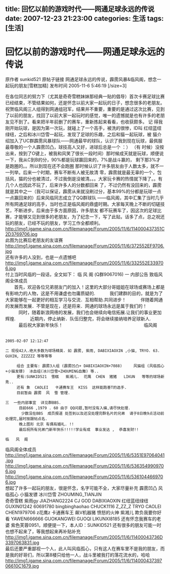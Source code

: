 title: 回忆以前的游戏时代——网通足球永远的传说
date: 2007-12-23 21:23:00
categories:  生活
tags: [生活]
---

# 回忆以前的游戏时代——网通足球永远的传说
原作者 sunkid521 
原帖子链接 网通足球永远的传说，霹雳风暴&临风阁，想念一起玩的朋友[雪糕加精] 
发布时间 2005-11-6 5:46:19 [/size=3] 
 
在各位同志的努力下（尤其是奇奇雪糕妹妹那经典一贴的倡导）首次卡赛足球比赛已经结束，不管结果如何，还是怀念以前大家一起玩的日子，想念很多的老朋友。 
祝贺临风阁三人组得到网通组冠军，结果并不重要，重要的是通过这次比赛，见到了以前的朋友，找回了以前大家一起玩时的感觉，唯一的遗憾就是也有许多的老朋友见不到了。看来把半年前删了的赛车，重新拣起来看看，也收获颇多。 
记 得我刚开始玩球，是因为第一次玩，就碰上了一个高手，被洗的很惨，ID叫 红纽蓝纽绿纽，之后和冰川岱雪一起玩，发现了足球的乐趣，之后和猫一起玩球，被 猫介绍加入了UC群霹雳风暴球队——网通最早的球队，认识了我到现在玩球，最佩服最尊敬的一个人霹雳凹凸，球技高人又好，进球后总是一个 ：）   （有 时候）没按出来，按到了O键上，被我和风笑了很长一段时间）那时候成天就是玩球，顺便说一下，我从C到B的分，90%都是玩球赢回来的，7%是战斗赢的， 剩下那3%才是跑圈的。。所以到现在还不会跑圈 
那时候认识了许多朋友由于人数太多，就不一一列举。后来一个时期，赛车不断有人被无故清 零，霹雳就是最无辜的一个，包括风，猫的分也被清过，不过我倒是没被清。。。大家玩卡赛的热情就下降了。。有几个人也因此不玩了，后来许多人的分数都回来 了，不过仍然有没回来的，霹雳就是其中之一（我可以保证，霹雳从来就没刷过分，基本99%的分都是玩球一点一点赢回来的）后来风临同志成立了QQ群球队 ——临风阁，其中汇集了当时几乎所有网通足球的高手，当时也正是临风阁的鼎盛时期。大家每天晚上不断的切磋技艺，不断进步。后来由于多方面原因，许多朋友 都不玩赛车了，因这次的足球比赛，才能够又见到很多的老朋友，为了纪念一下，写了此贴，话多了点，总之祝还玩的朋友，已经不玩的朋友，学习工作全都顺利。   
http://img1.igame.sina.com.cn/filemanage/Forum/2005/11/6/114000437351C2D3769706.jpg  
此图为比赛后老朋友的友谊赛  
http://img1.igame.sina.com.cn/filemanage/Forum/2005/11/6/372552EF9706.jpg  
还有许多的人没到，也是一点遗憾吧  
http://img1.igame.sina.com.cn/filemanage/Forum/2005/11/6/332552E339706.jpg  
付上当时风临的一段话，全文如下： 
  临 风 阁 (Q群9067016) 
   一  内部公告 
     致临风阁全体成员   
　　首先，欢迎各位兄弟朋友门的加入！这里的大部分哥姐姐在球场或赛场上都是有影响力的人物，这是不用谦虚也勿庸质疑的. 
　　　我们建群的目的，就是为了大家能够在一起更好的相互学习与交流．互相帮助.共同进步！ 
　　　伴随着网通的发展而发展．不管是现在，还是将来．网通的球场永远是属于我们的！ 
　　　同时，随着新浪网络的发展，我们也会继续向电信拓展.让我们的事业更加辉煌. 
　　　近期内，停止纳新．队伍归整完，将会继续接纳培养足球新人. 
　　　最后祝大家新年快乐！ 
　　　　　　　　　　　　　　　　　　临风阁 
　　　　　　　　　　　　　　　　　　  
 
    2005-02-07 12:12:47   
      
    二 现役42人.绝大多数为球场精英. 如 霹雳, 紫雨, DABIXIAOXIN ,小猫, TRYO. 63. GUXIN, ZZZZZZ 等等等等 
         
         组合 主要有: 霹雳3人组 (霹雳凹凸+ DABIXIAOXIN+7088)     风猫组 (风临孤心+小猫发镖)  冰血组(冰川岱雪+ZHOUMING血舞) 等.. 
         更有:SUNKID521  雪糕   紫湘儿.  花鹰  CHEN  猪猪   LIKUN   等等的球场新秀.. 
         还有 象  CAOLEI   卡通赛车王  KISS  这样能跑善T的选手. 
         目前暂由 霹雳  风  雪 管理. 
     
    三  一些内部事宜  详见群BBS.  
          目前666 ,1979 . 60 由于 QQ问题,暂时没有入编,请尽快处理. 
           少数没在BBS  成员报道 处签到以及还没处理完群名片的兄弟  请于8日晚9点活动前 处理完,届时按跟帖点名. 
          晚上图形 北京 有偶有婚礼. !!  
          最后祝所有兄弟门新年快乐!!!!!学业有成  事业发达 ,  恭喜发财!! 
                                                                                                          临   风  阁 
 
临风阁全体成员 
http://img1.igame.sina.com.cn/filemanage/Forum/2005/11/6/5351E97064041.jpg  
http://img1.igame.sina.com.cn/filemanage/Forum/2005/11/6/5363549909706.jpg  
http://img1.igame.sina.com.cn/filemanage/Forum/2005/11/6/5361044669706.jpg  
想起了许多一起玩的朋友，很是怀念，名字可能不全，大家尽量补充 
霹雳凹凸  风临孤心  小猫发镖  冰川岱雪  ZHOUMING_TIANJIN   
奇奇雪糕  紫雨gy  JIAZHANG2224  CJ  GOD  DABIXIAOXIN 
红纽蓝纽绿纽  GUXIN01242  60691780  bingbinghaohao 
CHUCK1116  Z_ZZ_Z  TRYO  CAOLEI  CHEN1979706 
z花鹰z  卡通赛车王  飙V机器猪  愤怒的火神  紫湘儿  欺负我要你好看 
YAWEN666666  GUOKANGWEI  GUOQI  LIKUNXI8185 
还有怀念我赛车的老婆 紫色芙蓉0951，顺便提一下，本人ID：SUNKID521 
还有很多的朋友可能一时也想不起来了，等我想起来再补贴补充  
http://img1.igame.sina.com.cn/filemanage/Forum/2005/11/6/11400043736D3397063831.jpg  
最后还要严重鄙视一个人，此人叫风临孤心，只有这人在赛车里不是我的朋友，而是我的好哥们，所以第8楼只给他一人，战斗里被我打的落花流水的，哈哈 
http://img1.igame.sina.com.cn/filemanage/Forum/2005/11/6/11400043739706610C1679.jpg 